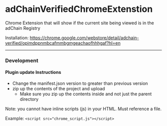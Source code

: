 # adChainVerifiedChromeExtenstion
Chrome Extension that will show if the current site being viewed is in the adChain Registry

Installation:
https://chrome.google.com/webstore/detail/adchain-verified/opimdppnmbcafmmbgmgeachaofhhhgaf?hl=en
______________________________________
### Development
#### Plugin update Instructions
 - Change the manifest.json version to greater than previous version
 - zip up the contents of the project and upload
    - Make sure you zip up the contents inside and not just the parent directory

Note: you cannot have inline scripts (js) in your HTML. Must reference a file.

Example:  `<script src="chrome_script.js"></script>`
